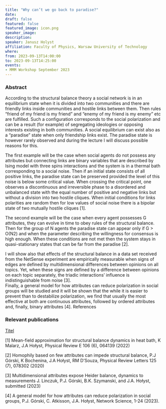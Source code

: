 ```yaml
---
title: "Why can’t we go back to paradise?"
date:
draft: false
featured: false
featured_image: icon.png
speaker_image:
description:
speaker: Janusz Holyst
affiliation: Faculty of Physics, Warsaw University of Technology
where:
from: 2023-09-13T14:00:00
to: 2023-09-13T14:25:00
events:
- MMM Workshop September 2023
---
```


### Abstract

According to the structural balance theory a social network is in an equilibrium state when it is divided into two communities and there are friendly links inside communities and hostile links between them. Then rules “friend of my friend is my friend” and “enemy of my friend is my enemy” etc are fulfilled.  Such a configuration corresponds to the social polarization and can be a result (for example) of segregating ideologies or opposing interests existing in both communities. A social equilibrium can exist also as a “paradise” state when only friendship links exist. The paradise state is however rarely observed and during the lecture I will discuss possible reasons for this. 

The first example will be the case when social agents do not possess any attributes but connecting links are binary variables that are described by Ising model with three spins interactions and the system is in a thermal bath corresponding to a social noise. Then if an initial state consists of all positive links, the paradise state can be preserved  provided the level of this noise is below some critical value. When crossing the critical point, one observes a discontinuous and irreversible phase to a disordered and unbalanced state with the equal number of positive and negative links but without a division into two hostile cliques.   When initial conditions for links polarities are random then for low values of social noise there is a bipolar state of two mutually hostile cliques [1].    

The second example will be the case when every agent possesses G attributes, they can evolve in time to obey rules of the structural balance. Then for the group of N agents the paradise state can appear only if G > O(N2)    and when the parameter describing the willingness for consensus is high enough. When these conditions are not met then the system stays in quasi-stationary states that can be far from the paradise [2].

I will show also that effects of the structural balance in a data set received from the NetSense experiment are empirically measurable when signs of edges are defined by multidimensional differences between opinions on all topics. Yet, when these signs are defined by a difference between opinions on each topic separately, the triadic interactions’ influence is indistinguishable from noise [3].  
Finally, a general model for how attributes can reduce polarization in social groups will be studied and it will be shown that the while it is easier to prevent than to destabilize polarization, we find that usually the most effective at both are continuous attributes, followed by ordered attributes and, finally, binary attributes [4].
References

	 
### Relevant publications 

[Titel](Leifeld.pdf)

[1] Mean-field approximation for structural balance dynamics in heat bath, K Malarz, J.A Hołyst,
     Physical Review E 106 (6), 064139 (2022)
	 
[2] Homophily based on few attributes can impede structural balance, P.J Górski, K Bochenina, J.A
     Hołyst, RM D’Souza, Physical Review Letters 125 (7), 078302 (2020)

[3] Multidimensional attributes expose Heider balance, dynamics to measurements
     J. Linczuk, P.J. Górski, B.K. Szymanski, and J.A. Hołyst, submitted (2023) 
	 
[4] A general model for how attributes can reduce polarization in social groups, P.J. Górski, C.
     Atkisson, J.A. Hołyst, Network Science, 1-24 (2023).
